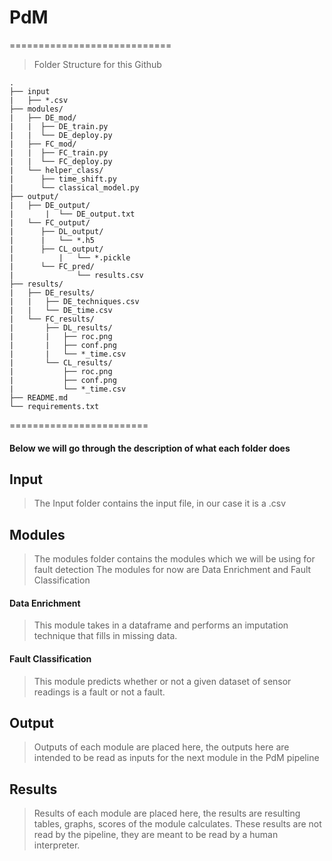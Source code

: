 # PdM
============================

> Folder Structure for this Github

    .
    ├── input
    | 	├── *.csv                   
    ├── modules/
    |	├── DE_mod/
    |	|  ├── DE_train.py
    |	|  └── DE_deploy.py
    |	├── FC_mod/
    |	|  ├── FC_train.py
    |	|  └── FC_deploy.py
    |	└── helper_class/       
    |	   ├── time_shift.py
    |	   └── classical_model.py            
    ├── output/
    |	├── DE_output/
    |       |  └── DE_output.txt
    |	└── FC_output/
    |	   ├── DL_output/
    |	   |   └── *.h5
    |	   ├── CL_output/
    |          |   └── *.pickle
    |	   └── FC_pred/
    |              └── results.csv                  
    ├── results/
    |   ├── DE_results/
    |   |   ├── DE_techniques.csv
    |   |   └── DE_time.csv
    |   └── FC_results/        
    |       ├── DL_results/
    |       |   ├── roc.png
    |       |   ├── conf.png
    |       |   └── *_time.csv
    |       └── CL_results/    
    |           ├── roc.png
    |           ├── conf.png
    |           └── *_time.csv                           
    ├── README.md
    └── requirements.txt



========================

#### Below we will go through the description of what each folder does

## Input

> The Input folder contains the input file, in our case it is a .csv

## Modules

> The modules folder contains the modules which we will be using for fault detection
> The modules for now are Data Enrichment and Fault Classification

#### Data Enrichment

> This module takes in a dataframe and performs an imputation technique that fills in
> missing data.

#### Fault Classification

> This module predicts whether or not a given dataset of sensor readings is a fault
> or not a fault.

## Output

> Outputs of each module are placed here, the outputs here are intended to be read as inputs for 
> the next module in the PdM pipeline

## Results 

> Results of each module are placed here, the results are resulting tables, graphs, scores of 
> the module calculates. These results are not read by the pipeline, they are meant to be read
> by a human interpreter.
